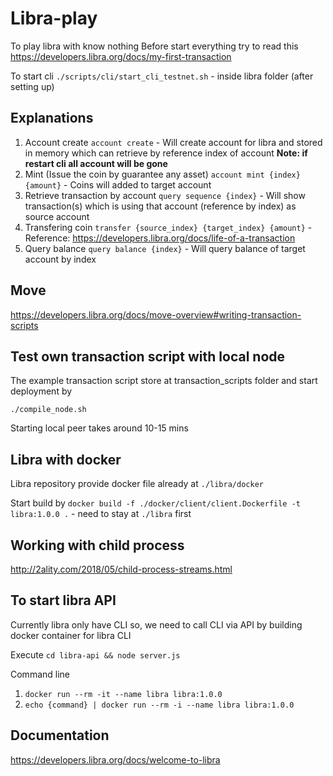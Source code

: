 # Libra-play

To play libra with know nothing
Before start everything try to read this https://developers.libra.org/docs/my-first-transaction

To start cli `./scripts/cli/start_cli_testnet.sh` - inside libra folder (after setting up)

## Explanations
1. Account create `account create` - Will create account for libra and stored in memory which can retrieve by reference index of account **Note: if restart cli all account will be gone**
2. Mint (Issue the coin by guarantee any asset) `account mint {index} {amount}` - Coins will added to target account
3. Retrieve transaction by account `query sequence {index}` - Will show transaction(s) which is using that account (reference by index) as source account
4. Transfering coin `transfer {source_index} {target_index} {amount}` - Reference: https://developers.libra.org/docs/life-of-a-transaction
5. Query balance `query balance {index}` - Will query balance of target account by index

## Move
https://developers.libra.org/docs/move-overview#writing-transaction-scripts

## Test own transaction script with local node
The example transaction script store at transaction_scripts folder and start deployment by
```
./compile_node.sh
```
Starting local peer takes around 10-15 mins

## Libra with docker
Libra repository provide docker file already at `./libra/docker`

Start build by `docker build -f ./docker/client/client.Dockerfile -t libra:1.0.0 .` - need to stay at `./libra` first

## Working with child process
http://2ality.com/2018/05/child-process-streams.html

## To start libra API
Currently libra only have CLI so, we need to call CLI via API by building docker container for libra CLI
 
Execute `cd libra-api && node server.js`

Command line
1. `docker run --rm -it --name libra libra:1.0.0`
2. `echo {command} | docker run --rm -i --name libra libra:1.0.0`

## Documentation
https://developers.libra.org/docs/welcome-to-libra